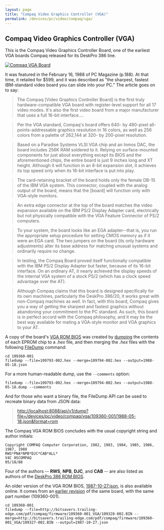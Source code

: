 ```yaml
---
layout: page
title: "Compaq Video Graphics Controller (VGA)"
permalink: /devices/pc/video/compaq/vga/
---
```


Compaq Video Graphics Controller (VGA)
---
This is the Compaq Video Graphics Controller Board, one of the earliest VGA boards Compaq released
for its DeskPro 386 line.

[<img src="http://archive.pcjs.org/devices/pc/video/compaq/vga/109360-001/Compaq_VGA_109360-001-640.jpg" alt="Compaq VGA Board"/>](http://archive.pcjs.org/devices/pc/video/compaq/vga/109360-001/Compaq_VGA_109360-001.jpg)

It was featured in the February 16, 1988 of PC Magazine (p.188).  At that time, it retailed for $599, and it was described
as "the sharpest, fastest IBM-standard video board you can slide into your PC."  The article goes on to say:

> The Compaq [Video Graphics Controller Board] is the first truly hardware-compatible VGA board with
register-level support for all 17 video modes. It's also the first video board from a major manufacturer
that uses a full 16-bit interface....

> Per the VGA standard, Compaq's board offers 640- by 480-pixel all-points-addressable graphics resolution
in 16 colors, as well as 256 colors from a palette of 262,144 at 320- by 200-pixel resolution.

> Based on a Paradise Systems VLSI VGA chip and an Inmos DAC, the board includes 256K RAM soldered to it.
Relying on surface-mounted components for just about everything except its BIOS and the aforementioned chips,
the entire board is just 9 inches long and XT height. Although it will function in an 8-bit expansion slot,
it achieves its top speed only when its 16-bit interface is put into play.

> The card-retaining bracket of the board holds only the female DB-15 of the IBM VGA system. This connector,
coupled with the analog output of the board, means that the [board] will function only with VGA-style monitors.

> An extra edge connector at the top of the board matches the video expansion available on the IBM PS/2
Display Adapter card, electrically but not physically compatible with the VGA Feature Connector of PS/2
computers.

> To your system, the board looks like an EGA adapter--that is, you run the appropriate setup procedure for
setting CMOS memory as if it were an EGA card. The two jumpers on the board (its only hardware adjustments)
alter its base address for matchng unusual systems and ordinarily require no change.

> In testing, the Compaq Board proved itself functionally compatible with the IBM PS/2 Display Adapter but
faster, because of its 16-bit interface. On an ordinary AT, it nearly achieved the display speeds of the
internal VGA system of a stock PS/2 (which has a clock speed advantage over the AT).

> Although Compaq claims that this board is designed specifically for its own machines, particularly the
DeskPro 386/20, it works great with non-Compaq machines as well. In fact, with this board, Compaq gives you
a way of getting the sharpest and fastest graphics without abandoning your commitment to the PC standard.
As such, this board is in perfect accord with the Compaq philosophy, and it may be the best way available
for mating a VGA-style monitor and VGA graphics to your AT.

A copy of the board's [VGA ROM BIOS](109360-001/1988-05-18.json) was created by [dumping](/devices/pc/rom/compaq/bios/deskpro386/#dumping-the-roms)
the contents of each EPROM chip to a *.hex* file, and then merging the *.hex* files with the following
[FileDump](/modules/filedump/) command:

	cd 109360-001
	filedump --file=109793-002.hex --merge=109794-002.hex --output=1988-05-18.json

For a more human-readable dump, use the `--comments` option:

	filedump --file=109793-002.hex --merge=109794-002.hex --output=1988-05-18.dump --comments

And for those who want a binary file, the FileDump API can be used to recreate binary data from JSON data:

> [http://localhost:8088/api/v1/dump?file=/devices/pc/video/compaq/vga/109360-001/1988-05-18.json&format=rom](http://localhost:8088/api/v1/dump?file=/devices/pc/video/compaq/vga/109360-001/1988-05-18.json&format=rom)

The Compaq VGA ROM BIOS concludes with the usual copyright string and author initials:

	Copyright COMPAQ Computer Corporation, 1982, 1983, 1984, 1985, 1986, 1987, 1988
	RWS*PNA*NPB*DJC*CAB*ALL*
	V4C 05COMPAQ
	05/18/88

Four of the authors -- **RWS**, **NPB**, **DJC**, and **CAB** -- are also listed as authors of the
[DeskPro 386 ROM BIOS](/devices/pc/rom/compaq/bios/deskpro386/).

An older version of the VGA ROM BIOS, [1987-10-27.json](109360-001/1987-10-27.json), is also available online.  It comes
from an [earlier revision](http://bitsavers.trailing-edge.com/pdf/compaq/firmware/109360-001_VGA/) of the same board, with
the same part number (109360-001).

	cd 109360-001
	filedump --file=http://bitsavers.trailing-edge.com/pdf/compaq/firmware/109360-001_VGA/109328-002.BIN --merge=http://bitsavers.trailing-edge.com/pdf/compaq/firmware/109360-001_VGA/109327-002.BIN --output=1987-10-27.json
